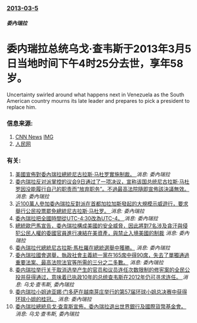 ### [2013-03-5](/news/2013/03/5/index.md)

##### 委內瑞拉
# 委内瑞拉总统乌戈·查韦斯于2013年3月5日当地时间下午4时25分去世，享年58岁。

Uncertainty swirled around what happens next in Venezuela as the South American country mourns its late leader and prepares to pick a president to replace him.


### 信息来源:

1. [CNN News](http://edition.cnn.com/2013/03/05/world/americas/venezuela-chavez-main/index.html) [IMG](https://cdn.cnn.com/cnn/.e/img/4.0/logos/cnn_logo_social.jpg)
2. [人民网](http://world.people.com.cn/n/2013/0306/c1002-20689767.html)

### 有关:

1. [美國宣佈對委內瑞拉總統尼古拉斯·马杜罗實施制裁。 ](/zh/news/2017/07/31/美國宣佈對委內瑞拉總統尼古拉斯-马杜罗實施制裁.md) _消息: 委內瑞拉_
2. [委内瑞拉反对派掌控的议会9日通过了一项决议，宣称该国总统尼古拉斯·马杜罗因没能履行自己的职责而“放弃职务”。不過最高法院隨即宣佈該決議無效。 ](/zh/news/2017/01/9/委内瑞拉反对派掌控的议会9日通过了一项决议-宣称该国总统尼古拉斯-马杜罗因没能履行自己的职责而-放弃职务-不過最高法院.md) _消息: 委內瑞拉_
3. [近100萬人參加委內瑞拉反對派在首都加拉加斯發起的大規模示威遊行，要求舉行公民投票罷免總統尼古拉斯·马杜罗。 ](/zh/news/2016/09/1/近100萬人參加委內瑞拉反對派在首都加拉加斯發起的大規模示威遊行-要求舉行公民投票罷免總統尼古拉斯-马杜罗.md) _消息: 委內瑞拉_
4. [委內瑞拉把全國時間從UTC-4:30改為UTC-4。 ](/zh/news/2016/05/1/委內瑞拉把全國時間從UTC-4-30改為UTC-4.md) _消息: 委內瑞拉_
5. [總統歐巴馬宣告，委內瑞拉構成美國的安全威脅，因此將對7名涉及貪汙與侵犯公民人權的委國官員進行凍結在美資產，與禁止入境美國的制裁](/zh/news/2015/03/10/總統歐巴馬宣告-委內瑞拉構成美國的安全威脅-因此將對7名涉及貪汙與侵犯公民人權的委國官員進行凍結在美資產-與禁止入境美國.md) _消息: 委內瑞拉_
6. [委內瑞拉代總統尼古拉斯·馬杜羅在總統選舉中獲勝。](/zh/news/2013/04/14/委內瑞拉代總統尼古拉斯-馬杜羅在總統選舉中獲勝.md) _消息: 委內瑞拉_
7. [ 委內瑞拉國會選舉，執政社會主義統一黨在165席中得90席，失去了單獨通過重要法案、最高法院法官等所需的三分之二多數。](/zh/news/2010/09/27/委內瑞拉國會選舉-執政社會主義統一黨在165席中得90席-失去了單獨通過重要法案-最高法院法官等所需的三分之二多數.md) _消息: 委內瑞拉_
8. [ 委内瑞拉举行关于取消选举产生的官员和议员连任次数限制的修宪案的全民公投并获得通过，意味着已执政10年的总统查韦斯在2012年仍可寻求连任。 ](/zh/news/2009/02/15/委内瑞拉举行关于取消选举产生的官员和议员连任次数限制的修宪案的全民公投并获得通过-意味着已执政10年的总统查韦斯在20.md) _消息: 乌戈·查韦斯, 委內瑞拉_
9. [委内瑞拉小姐迪亚娜·门多萨在越南芽庄举行的第57届环球小姐总决赛中获得环球小姐的桂冠。](/zh/news/2008/07/14/委内瑞拉小姐迪亚娜-门多萨在越南芽庄举行的第57届环球小姐总决赛中获得环球小姐的桂冠.md) _消息: 委內瑞拉_
10. [委內瑞拉總統烏戈·查韋斯宣佈，委內瑞拉退出世界銀行及國際貨幣基金會。](/zh/news/2007/05/1/委內瑞拉總統烏戈-查韋斯宣佈-委內瑞拉退出世界銀行及國際貨幣基金會.md) _消息: 乌戈·查韦斯, 委內瑞拉_
